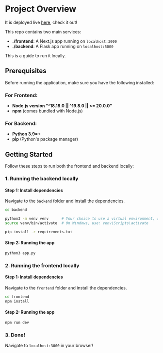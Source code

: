 # Project Overview

It is deployed live [here](https://santiago-correa-hiring-task.vercel.app/), check it out!

This repo contains two main services:

- **./frontend**: A Next.js app running on `localhost:3000`
- **./backend**: A Flask app running on `localhost:5000`

This is a guide to run it locally.

## Prerequisites

Before running the application, make sure you have the following installed:

### For Frontend:

- **Node.js version "^18.18.0 || ^19.8.0 || >= 20.0.0"**
- **npm** (comes bundled with Node.js)

### For Backend:

- **Python 3.9=+**
- **pip** (Python's package manager)

## Getting Started

Follow these steps to run both the frontend and backend locally:

### 1. **Running the backend locally**

#### Step 1: Install dependencies

Navigate to the `backend` folder and install the dependencies.

```bash
cd backend

python3 -m venv venv      # Your choice to use a virtual environment, recommended
source venv/bin/activate  # On Windows, use: venv\Scripts\activate

pip install -r requirements.txt
```

#### Step 2: Running the app

```bash
python3 app.py
```

### 2. **Running the frontend locally**

#### Step 1: Install dependencies

Navigate to the `frontend` folder and install the dependencies.

```bash
cd frontend
npm install
```

#### Step 2: Running the app

```bash
npm run dev
```

### 3. Done!

Navigate to `localhost:3000` in your browser!
